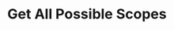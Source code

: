 ---
title: Get All Possible Scopes
api:
  file: .openapi.json
  operationId: ApiKey-get_all_possible_scopes
hidden: false
---